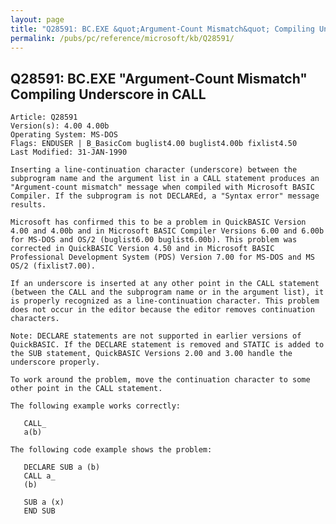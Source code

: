 ```yaml
---
layout: page
title: "Q28591: BC.EXE &quot;Argument-Count Mismatch&quot; Compiling Underscore in CALL"
permalink: /pubs/pc/reference/microsoft/kb/Q28591/
---
```


## Q28591: BC.EXE &quot;Argument-Count Mismatch&quot; Compiling Underscore in CALL

	Article: Q28591
	Version(s): 4.00 4.00b
	Operating System: MS-DOS
	Flags: ENDUSER | B_BasicCom buglist4.00 buglist4.00b fixlist4.50
	Last Modified: 31-JAN-1990
	
	Inserting a line-continuation character (underscore) between the
	subprogram name and the argument list in a CALL statement produces an
	"Argument-count mismatch" message when compiled with Microsoft BASIC
	Compiler. If the subprogram is not DECLAREd, a "Syntax error" message
	results.
	
	Microsoft has confirmed this to be a problem in QuickBASIC Version
	4.00 and 4.00b and in Microsoft BASIC Compiler Versions 6.00 and 6.00b
	for MS-DOS and OS/2 (buglist6.00 buglist6.00b). This problem was
	corrected in QuickBASIC Version 4.50 and in Microsoft BASIC
	Professional Development System (PDS) Version 7.00 for MS-DOS and MS
	OS/2 (fixlist7.00).
	
	If an underscore is inserted at any other point in the CALL statement
	(between the CALL and the subprogram name or in the argument list), it
	is properly recognized as a line-continuation character. This problem
	does not occur in the editor because the editor removes continuation
	characters.
	
	Note: DECLARE statements are not supported in earlier versions of
	QuickBASIC. If the DECLARE statement is removed and STATIC is added to
	the SUB statement, QuickBASIC Versions 2.00 and 3.00 handle the
	underscore properly.
	
	To work around the problem, move the continuation character to some
	other point in the CALL statement.
	
	The following example works correctly:
	
	   CALL_
	   a(b)
	
	The following code example shows the problem:
	
	   DECLARE SUB a (b)
	   CALL a_
	   (b)
	
	   SUB a (x)
	   END SUB
